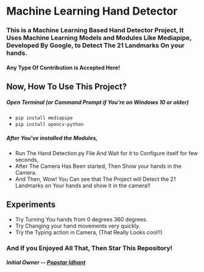# Machine Learning Hand Detector

### This is a Machine Learning Based Hand Detector Project, It Uses Machine Learning Models and Modules Like Mediapipe, Developed By Google, to Detect The 21 Landmarks On your hands.

#### Any Type Of Contribution is Accepted Here!

## Now, How To Use This Project?
##### Open Terminal (or Command Prompt if You're on Windows 10 or older)
* `pip install mediapipe`
* `pip install opencv-python`
##### After You've installed the Modules,
* Run The Hand Detection.py File And Wait for it to Configure itself for few seconds,
* After The Camera Has Been started, Then Show your hands in the Camera.
* And Then, Wow! You Can see that The Project will Detect the 21 Landmarks on Your hands and show it in the camera!!

## Experiments

* Try Turning You hands from 0 degrees 360 degrees.
* Try Changing your hand movements very quickly.
* Try the Typing action in Camera, (That Really Looks cool!!)

### And If you Enjoyed All That, Then Star This Repository!


##### Initial Owner -- [Popstar Idhant](https://github.com/Idhant-6)
